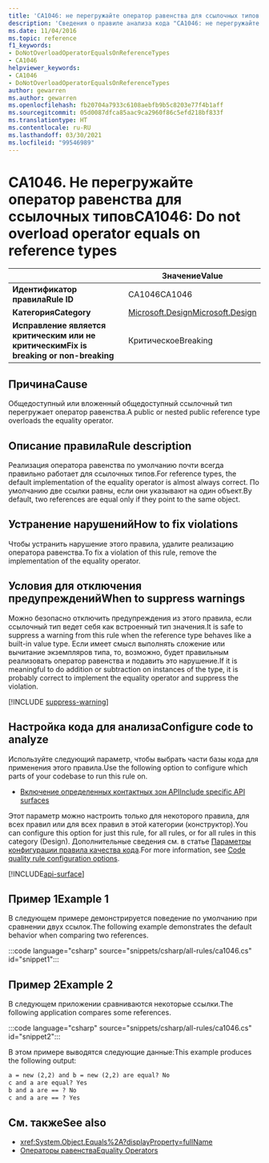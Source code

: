 ```yaml
---
title: 'CA1046: не перегружайте оператор равенства для ссылочных типов (анализ кода)'
description: 'Сведения о правиле анализа кода "CA1046: не перегружайте оператор равенства для ссылочных типов"'
ms.date: 11/04/2016
ms.topic: reference
f1_keywords:
- DoNotOverloadOperatorEqualsOnReferenceTypes
- CA1046
helpviewer_keywords:
- CA1046
- DoNotOverloadOperatorEqualsOnReferenceTypes
author: gewarren
ms.author: gewarren
ms.openlocfilehash: fb20704a7933c6108aebfb9b5c8203e77f4b1aff
ms.sourcegitcommit: 05d0087dfca85aac9ca2960f86c5efd218bf833f
ms.translationtype: HT
ms.contentlocale: ru-RU
ms.lasthandoff: 03/30/2021
ms.locfileid: "99546989"
---
```

# <a name="ca1046-do-not-overload-operator-equals-on-reference-types"></a><span data-ttu-id="6630b-103">CA1046. Не перегружайте оператор равенства для ссылочных типов</span><span class="sxs-lookup"><span data-stu-id="6630b-103">CA1046: Do not overload operator equals on reference types</span></span>

| | <span data-ttu-id="6630b-104">Значение</span><span class="sxs-lookup"><span data-stu-id="6630b-104">Value</span></span> |
|-|-|
| <span data-ttu-id="6630b-105">**Идентификатор правила**</span><span class="sxs-lookup"><span data-stu-id="6630b-105">**Rule ID**</span></span> |<span data-ttu-id="6630b-106">CA1046</span><span class="sxs-lookup"><span data-stu-id="6630b-106">CA1046</span></span>|
| <span data-ttu-id="6630b-107">**Категория**</span><span class="sxs-lookup"><span data-stu-id="6630b-107">**Category**</span></span> |[<span data-ttu-id="6630b-108">Microsoft.Design</span><span class="sxs-lookup"><span data-stu-id="6630b-108">Microsoft.Design</span></span>](design-warnings.md)|
| <span data-ttu-id="6630b-109">**Исправление является критическим или не критическим**</span><span class="sxs-lookup"><span data-stu-id="6630b-109">**Fix is breaking or non-breaking**</span></span> |<span data-ttu-id="6630b-110">Критическое</span><span class="sxs-lookup"><span data-stu-id="6630b-110">Breaking</span></span>|

## <a name="cause"></a><span data-ttu-id="6630b-111">Причина</span><span class="sxs-lookup"><span data-stu-id="6630b-111">Cause</span></span>

<span data-ttu-id="6630b-112">Общедоступный или вложенный общедоступный ссылочный тип перегружает оператор равенства.</span><span class="sxs-lookup"><span data-stu-id="6630b-112">A public or nested public reference type overloads the equality operator.</span></span>

## <a name="rule-description"></a><span data-ttu-id="6630b-113">Описание правила</span><span class="sxs-lookup"><span data-stu-id="6630b-113">Rule description</span></span>

<span data-ttu-id="6630b-114">Реализация оператора равенства по умолчанию почти всегда правильно работает для ссылочных типов.</span><span class="sxs-lookup"><span data-stu-id="6630b-114">For reference types, the default implementation of the equality operator is almost always correct.</span></span> <span data-ttu-id="6630b-115">По умолчанию две ссылки равны, если они указывают на один объект.</span><span class="sxs-lookup"><span data-stu-id="6630b-115">By default, two references are equal only if they point to the same object.</span></span>

## <a name="how-to-fix-violations"></a><span data-ttu-id="6630b-116">Устранение нарушений</span><span class="sxs-lookup"><span data-stu-id="6630b-116">How to fix violations</span></span>

<span data-ttu-id="6630b-117">Чтобы устранить нарушение этого правила, удалите реализацию оператора равенства.</span><span class="sxs-lookup"><span data-stu-id="6630b-117">To fix a violation of this rule, remove the implementation of the equality operator.</span></span>

## <a name="when-to-suppress-warnings"></a><span data-ttu-id="6630b-118">Условия для отключения предупреждений</span><span class="sxs-lookup"><span data-stu-id="6630b-118">When to suppress warnings</span></span>

<span data-ttu-id="6630b-119">Можно безопасно отключить предупреждения из этого правила, если ссылочный тип ведет себя как встроенный тип значения.</span><span class="sxs-lookup"><span data-stu-id="6630b-119">It is safe to suppress a warning from this rule when the reference type behaves like a built-in value type.</span></span> <span data-ttu-id="6630b-120">Если имеет смысл выполнять сложение или вычитание экземпляров типа, то, возможно, будет правильным реализовать оператор равенства и подавить это нарушение.</span><span class="sxs-lookup"><span data-stu-id="6630b-120">If it is meaningful to do addition or subtraction on instances of the type, it is probably correct to implement the equality operator and suppress the violation.</span></span>

[!INCLUDE [suppress-warning](../../../../includes/code-analysis/suppress-warning.md)]

## <a name="configure-code-to-analyze"></a><span data-ttu-id="6630b-121">Настройка кода для анализа</span><span class="sxs-lookup"><span data-stu-id="6630b-121">Configure code to analyze</span></span>

<span data-ttu-id="6630b-122">Используйте следующий параметр, чтобы выбрать части базы кода для применения этого правила.</span><span class="sxs-lookup"><span data-stu-id="6630b-122">Use the following option to configure which parts of your codebase to run this rule on.</span></span>

- [<span data-ttu-id="6630b-123">Включение определенных контактных зон API</span><span class="sxs-lookup"><span data-stu-id="6630b-123">Include specific API surfaces</span></span>](#include-specific-api-surfaces)

<span data-ttu-id="6630b-124">Этот параметр можно настроить только для некоторого правила, для всех правил или для всех правил в этой категории (конструктор).</span><span class="sxs-lookup"><span data-stu-id="6630b-124">You can configure this option for just this rule, for all rules, or for all rules in this category (Design).</span></span> <span data-ttu-id="6630b-125">Дополнительные сведения см. в статье [Параметры конфигурации правила качества кода](../code-quality-rule-options.md).</span><span class="sxs-lookup"><span data-stu-id="6630b-125">For more information, see [Code quality rule configuration options](../code-quality-rule-options.md).</span></span>

[!INCLUDE[api-surface](~/includes/code-analysis/api-surface.md)]

## <a name="example-1"></a><span data-ttu-id="6630b-126">Пример 1</span><span class="sxs-lookup"><span data-stu-id="6630b-126">Example 1</span></span>

<span data-ttu-id="6630b-127">В следующем примере демонстрируется поведение по умолчанию при сравнении двух ссылок.</span><span class="sxs-lookup"><span data-stu-id="6630b-127">The following example demonstrates the default behavior when comparing two references.</span></span>

:::code language="csharp" source="snippets/csharp/all-rules/ca1046.cs" id="snippet1":::

## <a name="example-2"></a><span data-ttu-id="6630b-128">Пример 2</span><span class="sxs-lookup"><span data-stu-id="6630b-128">Example 2</span></span>

<span data-ttu-id="6630b-129">В следующем приложении сравниваются некоторые ссылки.</span><span class="sxs-lookup"><span data-stu-id="6630b-129">The following application compares some references.</span></span>

:::code language="csharp" source="snippets/csharp/all-rules/ca1046.cs" id="snippet2":::

<span data-ttu-id="6630b-130">В этом примере выводятся следующие данные:</span><span class="sxs-lookup"><span data-stu-id="6630b-130">This example produces the following output:</span></span>

```txt
a = new (2,2) and b = new (2,2) are equal? No
c and a are equal? Yes
b and a are == ? No
c and a are == ? Yes
```

## <a name="see-also"></a><span data-ttu-id="6630b-131">См. также</span><span class="sxs-lookup"><span data-stu-id="6630b-131">See also</span></span>

- <xref:System.Object.Equals%2A?displayProperty=fullName>
- [<span data-ttu-id="6630b-132">Операторы равенства</span><span class="sxs-lookup"><span data-stu-id="6630b-132">Equality Operators</span></span>](../../../standard/design-guidelines/equality-operators.md)
